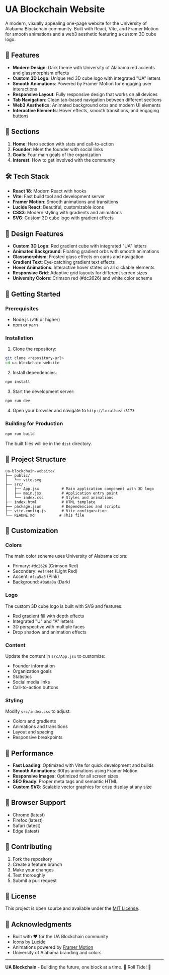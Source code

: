# UA Blockchain Website

A modern, visually appealing one-page website for the University of Alabama Blockchain community. Built with React, Vite, and Framer Motion for smooth animations and a web3 aesthetic featuring a custom 3D cube logo.

## 🚀 Features

- **Modern Design**: Dark theme with University of Alabama red accents and glassmorphism effects
- **Custom 3D Logo**: Unique red 3D cube logo with integrated "UA" letters
- **Smooth Animations**: Powered by Framer Motion for engaging user interactions
- **Responsive Layout**: Fully responsive design that works on all devices
- **Tab Navigation**: Clean tab-based navigation between different sections
- **Web3 Aesthetics**: Animated background orbs and modern UI elements
- **Interactive Elements**: Hover effects, smooth transitions, and engaging buttons

## 📱 Sections

1. **Home**: Hero section with stats and call-to-action
2. **Founder**: Meet the founder with social links
3. **Goals**: Four main goals of the organization
4. **Interest**: How to get involved with the community

## 🛠️ Tech Stack

- **React 18**: Modern React with hooks
- **Vite**: Fast build tool and development server
- **Framer Motion**: Smooth animations and transitions
- **Lucide React**: Beautiful, customizable icons
- **CSS3**: Modern styling with gradients and animations
- **SVG**: Custom 3D cube logo with gradient effects

## 🎨 Design Features

- **Custom 3D Logo**: Red gradient cube with integrated "UA" letters
- **Animated Background**: Floating gradient orbs with smooth animations
- **Glassmorphism**: Frosted glass effects on cards and navigation
- **Gradient Text**: Eye-catching gradient text effects
- **Hover Animations**: Interactive hover states on all clickable elements
- **Responsive Grid**: Adaptive grid layouts for different screen sizes
- **University Colors**: Crimson red (#dc2626) and white color scheme

## 🚀 Getting Started

### Prerequisites

- Node.js (v16 or higher)
- npm or yarn

### Installation

1. Clone the repository:
```bash
git clone <repository-url>
cd ua-blockchain-website
```

2. Install dependencies:
```bash
npm install
```

3. Start the development server:
```bash
npm run dev
```

4. Open your browser and navigate to `http://localhost:5173`

### Building for Production

```bash
npm run build
```

The built files will be in the `dist` directory.

## 📁 Project Structure

```
ua-blockchain-website/
├── public/
│   └── vite.svg
├── src/
│   ├── App.jsx          # Main application component with 3D logo
│   ├── main.jsx         # Application entry point
│   └── index.css        # Styles and animations
├── index.html           # HTML template
├── package.json         # Dependencies and scripts
├── vite.config.js       # Vite configuration
└── README.md           # This file
```

## 🎯 Customization

### Colors
The main color scheme uses University of Alabama colors:
- Primary: `#dc2626` (Crimson Red)
- Secondary: `#ef4444` (Light Red)
- Accent: `#fca5a5` (Pink)
- Background: `#0a0a0a` (Dark)

### Logo
The custom 3D cube logo is built with SVG and features:
- Red gradient fill with depth effects
- Integrated "U" and "A" letters
- 3D perspective with multiple faces
- Drop shadow and animation effects

### Content
Update the content in `src/App.jsx` to customize:
- Founder information
- Organization goals
- Statistics
- Social media links
- Call-to-action buttons

### Styling
Modify `src/index.css` to adjust:
- Colors and gradients
- Animations and transitions
- Layout and spacing
- Responsive breakpoints

## 🌟 Performance

- **Fast Loading**: Optimized with Vite for quick development and builds
- **Smooth Animations**: 60fps animations using Framer Motion
- **Responsive Images**: Optimized for all screen sizes
- **SEO Ready**: Proper meta tags and semantic HTML
- **Custom SVG**: Scalable vector graphics for crisp display at any size

## 📱 Browser Support

- Chrome (latest)
- Firefox (latest)
- Safari (latest)
- Edge (latest)

## 🤝 Contributing

1. Fork the repository
2. Create a feature branch
3. Make your changes
4. Test thoroughly
5. Submit a pull request

## 📄 License

This project is open source and available under the [MIT License](LICENSE).

## 🎉 Acknowledgments

- Built with ❤️ for the UA Blockchain community
- Icons by [Lucide](https://lucide.dev/)
- Animations powered by [Framer Motion](https://www.framer.com/motion/)
- University of Alabama branding and colors

---

**UA Blockchain** - Building the future, one block at a time. 🚀 Roll Tide! 🐘

